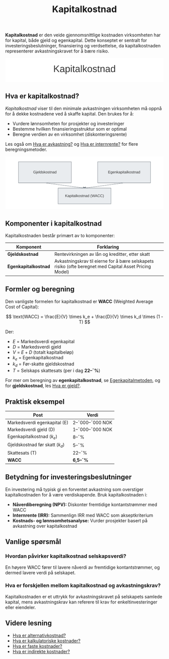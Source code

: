 ﻿---
title: "Kapitalkostnad"
meta_title: "Kapitalkostnad"
meta_description: '**Kapitalkostnad** er den veide gjennomsnittlige kostnaden virksomheten har for kapital, både gjeld og egenkapital. Dette konseptet er sentralt for investering...'
slug: kapitalkostnad
type: blog
layout: pages/single
---

**Kapitalkostnad** er den veide gjennomsnittlige kostnaden virksomheten har for kapital, både gjeld og egenkapital. Dette konseptet er sentralt for investeringsbeslutninger, finansiering og verdsettelse, da kapitalkostnaden representerer avkastningskravet for å bære risiko.

![Kapitalkostnad](kapitalkostnad-image.svg)

## Hva er kapitalkostnad?

*Kapitalkostnad* viser til den minimale avkastningen virksomheten må oppnå for å dekke kostnadene ved å skaffe kapital. Den brukes for å:

* Vurdere lønnsomheten for prosjekter og investeringer
* Bestemme hvilken finansieringsstruktur som er optimal
* Beregne verdien av en virksomhet (diskonteringsrente)

Les også om [Hva er avkastning?](/blogs/regnskap/hva-er-avkastning "Hva er Avkastning? Komplett Guide til Investeringsavkastning og Beregning") og [Hva er internrente?](/blogs/regnskap/internrente "Hva er Internrente? Guide til IRR og Investeringsanalyse") for flere beregningsmetoder.

![Kapitalkostnad Oversikt](kapitalkostnad-oversikt.svg)

## Komponenter i kapitalkostnad

Kapitalkostnaden består primært av to komponenter:

| Komponent             | Forklaring                                                                                               |
|-----------------------|----------------------------------------------------------------------------------------------------------|
| **Gjeldskostnad**     | Rentevirkningen av lån og kreditter, etter skatt                                                        |
| **Egenkapitalkostnad** | Avkastningskrav til eierne for å bære selskapets risiko (ofte beregnet med Capital Asset Pricing Model) |

## Formler og beregning

Den vanligste formelen for kapitalkostnad er **WACC** (Weighted Average Cost of Capital):

$$
\text{WACC} = \frac{E}{V} \times k_e + \frac{D}{V} \times k_d \times (1 - T)
$$

Der:

* $E$ = Markedsverdi egenkapital  
* $D$ = Markedsverdi gjeld  
* $V$ = $E + D$ (totalt kapitalbeløp)  
* $k_e$ = Egenkapitalkostnad  
* $k_d$ = Før-skatte gjeldskostnad  
* $T$ = Selskaps skattesats (per i dag **22–¯%**)

For mer om beregning av **egenkapitalkostnad**, se [Egenkapitalmetoden](/blogs/regnskap/egenkapitalmetoden "Egenkapitalmetoden “ Avkastningskrav på egenkapital i regnskap"), og for **gjeldskostnad**, les [Hva er gjeld?](/blogs/regnskap/hva-er-gjeld "Hva er Gjeld? Guide til Gjeldstyper og Regnskapsføring").

## Praktisk eksempel

| Post                            | Verdi            |
|---------------------------------|------------------|
| Markedsverdi egenkapital (E)    | 2–¯000–¯000 NOK    |
| Markedsverdi gjeld (D)          | 1–¯000–¯000 NOK    |
| Egenkapitalkostnad ($k_e$)      | 8–¯%              |
| Gjeldskostnad før skatt ($k_d$) | 5–¯%              |
| Skattesats (T)                  | 22–¯%             |
| **WACC**                        | **6,5–¯%**        |

## Betydning for investeringsbeslutninger

En investering må typisk gi en forventet avkastning som overstiger kapitalkostnaden for å være verdiskapende. Bruk kapitalkostnaden i:

* **Nåverdiberegning (NPV):** Diskonter fremtidige kontantstrømmer med WACC  
* **Internrente (IRR):** Sammenlign IRR med WACC som akseptkriterium  
* **Kostnads- og lønnsomhetsanalyse:** Vurder prosjekter basert på avkastning over kapitalkostnad  

## Vanlige spørsmål

### Hvordan påvirker kapitalkostnad selskapsverdi?

En høyere WACC fører til lavere nåverdi av fremtidige kontantstrømmer, og dermed lavere verdi på selskapet.

### Hva er forskjellen mellom kapitalkostnad og avkastningskrav?

Kapitalkostnaden er et uttrykk for avkastningskravet på selskapets samlede kapital, mens avkastningskrav kan referere til krav for enkeltinvesteringer eller eiendeler.

## Videre lesning

* [Hva er alternativkostnad?](/blogs/regnskap/alternativkostnad "Hva er Alternativkostnad? Komplett Guide til Alternativkostnad og Beslutningsanalyse")  
* [Hva er kalkulatoriske kostnader?](/blogs/regnskap/kalkulatoriske-kostnader "Hva er Kalkulatoriske kostnader? Guide til kalkulatoriske kostnader og Regnskapsanalyse")  
* [Hva er faste kostnader?](/blogs/regnskap/faste-kostnader "Hva er Faste kostnader? Definisjon og Eksempler")  
* [Hva er indirekte kostnader?](/blogs/regnskap/hva-er-indirekte-kostnader "Hva er Indirekte kostnader? Definisjon, Eksempler og Regnskapsføring")










